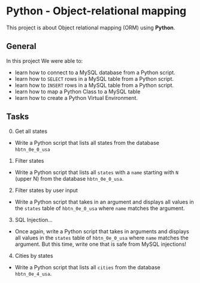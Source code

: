 # Python - Object-relational mapping
This project is about Object relational mapping (ORM) using __Python__.

## General
In this project We were able to:
* learn how to connect to a MySQL database from a Python script.
* learn how to `SELECT` rows in a MySQL table from a Python script.
* learn how to `INSERT` rows in a MySQL table from a Python script.
* learn how to map a Python Class to a MySQL table
* learn how to create a Python Virtual Environment.

## Tasks
0. Get all states
* Write a Python script that lists all states from the database `hbtn_0e_0_usa`

1. Filter states
* Write a Python script that lists all `states` with a `name` starting with `N` (upper N) from the database `hbtn_0e_0_usa`.

2. Filter states by user input
* Write a Python script that takes in an argument and displays all values in the `states` table of `hbtn_0e_0_usa` where `name` matches the argument.

3. SQL Injection...
* Once again, write a Python script that takes in arguments and displays all values in the `states` table of `hbtn_0e_0_usa` where `name` matches the argument. But this time, write one that is safe from MySQL injections!

4. Cities by states
* Write a Python script that lists all `cities` from the database `hbtn_0e_4_usa`.
